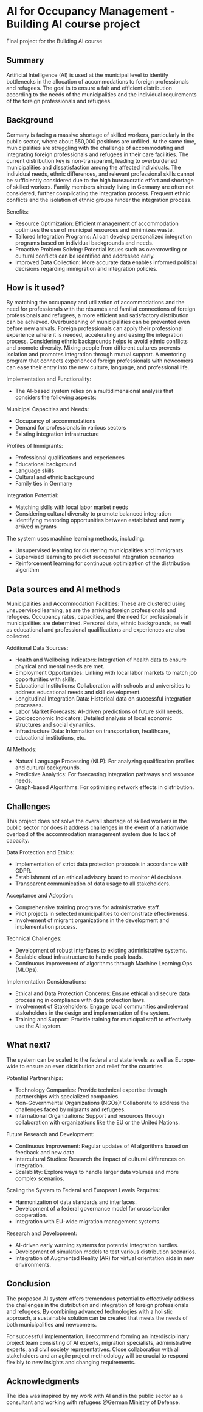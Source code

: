 # AI for Occupancy Management - Building AI course project

Final project for the Building AI course

## Summary

Artificial Intelligence (AI) is used at the municipal level to identify bottlenecks in the allocation of accommodations to foreign professionals and refugees. The goal is to ensure a fair and efficient distribution according to the needs of the municipalities and the individual requirements of the foreign professionals and refugees.


## Background

Germany is facing a massive shortage of skilled workers, particularly in the public sector, where about 550,000 positions are unfilled. At the same time, municipalities are struggling with the challenge of accommodating and integrating foreign professionals and refugees in their care facilities. The current distribution key is non-transparent, leading to overburdened municipalities and dissatisfaction among the affected individuals. The individual needs, ethnic differences, and relevant professional skills cannot be sufficiently considered due to the high bureaucratic effort and shortage of skilled workers. Family members already living in Germany are often not considered, further complicating the integration process. Frequent ethnic conflicts and the isolation of ethnic groups hinder the integration process.

Benefits:
* Resource Optimization: Efficient management of accommodation optimizes the use of municipal resources and minimizes waste.
* Tailored Integration Programs: AI can develop personalized integration programs based on individual backgrounds and needs.
* Proactive Problem Solving: Potential issues such as overcrowding or cultural conflicts can be identified and addressed early.
* Improved Data Collection: More accurate data enables informed political decisions regarding immigration and integration policies.


## How is it used?

By matching the occupancy and utilization of accommodations and the need for professionals with the résumés and familial connections of foreign professionals and refugees, a more efficient and satisfactory distribution can be achieved. Overburdening of municipalities can be prevented even before new arrivals. Foreign professionals can apply their professional experience where it is needed, accelerating and easing the integration process. Considering ethnic backgrounds helps to avoid ethnic conflicts and promote diversity. Mixing people from different cultures prevents isolation and promotes integration through mutual support. A mentoring program that connects experienced foreign professionals with newcomers can ease their entry into the new culture, language, and professional life.

Implementation and Functionality:
* The AI-based system relies on a multidimensional analysis that considers the following aspects:

Municipal Capacities and Needs:
* Occupancy of accommodations
* Demand for professionals in various sectors
* Existing integration infrastructure

Profiles of Immigrants:
* Professional qualifications and experiences
* Educational background
* Language skills
* Cultural and ethnic background
* Family ties in Germany

Integration Potential:
* Matching skills with local labor market needs
* Considering cultural diversity to promote balanced integration
* Identifying mentoring opportunities between established and newly arrived migrants

The system uses machine learning methods, including:
* Unsupervised learning for clustering municipalities and immigrants
* Supervised learning to predict successful integration scenarios
* Reinforcement learning for continuous optimization of the distribution algorithm


## Data sources and AI methods

Municipalities and Accommodation Facilities: These are clustered using unsupervised learning, as are the arriving foreign professionals and refugees. Occupancy rates, capacities, and the need for professionals in municipalities are determined. Personal data, ethnic backgrounds, as well as educational and professional qualifications and experiences are also collected.

Additional Data Sources:
* Health and Wellbeing Indicators: Integration of health data to ensure physical and mental needs are met.
* Employment Opportunities: Linking with local labor markets to match job opportunities with skills.
* Educational Institutions: Collaboration with schools and universities to address educational needs and skill development.
* Longitudinal Integration Data: Historical data on successful integration processes.
* Labor Market Forecasts: AI-driven predictions of future skill needs.
* Socioeconomic Indicators: Detailed analysis of local economic structures and social dynamics.
* Infrastructure Data: Information on transportation, healthcare, educational institutions, etc.

AI Methods:
* Natural Language Processing (NLP): For analyzing qualification profiles and cultural backgrounds.
* Predictive Analytics: For forecasting integration pathways and resource needs.
* Graph-based Algorithms: For optimizing network effects in distribution.


## Challenges

This project does not solve the overall shortage of skilled workers in the public sector nor does it address challenges in the event of a nationwide overload of the accommodation management system due to lack of capacity.

Data Protection and Ethics:
* Implementation of strict data protection protocols in accordance with GDPR.
* Establishment of an ethical advisory board to monitor AI decisions.
* Transparent communication of data usage to all stakeholders.

Acceptance and Adoption:
* Comprehensive training programs for administrative staff.
* Pilot projects in selected municipalities to demonstrate effectiveness.
* Involvement of migrant organizations in the development and implementation process.

Technical Challenges:
* Development of robust interfaces to existing administrative systems.
* Scalable cloud infrastructure to handle peak loads.
* Continuous improvement of algorithms through Machine Learning Ops (MLOps).

Implementation Considerations:
* Ethical and Data Protection Concerns: Ensure ethical and secure data processing in compliance with data protection laws.
* Involvement of Stakeholders: Engage local communities and relevant stakeholders in the design and implementation of the system.
* Training and Support: Provide training for municipal staff to effectively use the AI system.


## What next?

The system can be scaled to the federal and state levels as well as Europe-wide to ensure an even distribution and relief for the countries.

Potential Partnerships:
* Technology Companies: Provide technical expertise through partnerships with specialized companies.
* Non-Governmental Organizations (NGOs): Collaborate to address the challenges faced by migrants and refugees.
* International Organizations: Support and resources through collaboration with organizations like the EU or the United Nations.

Future Research and Development:
* Continuous Improvement: Regular updates of AI algorithms based on feedback and new data.
* Intercultural Studies: Research the impact of cultural differences on integration.
* Scalability: Explore ways to handle larger data volumes and more complex scenarios.

Scaling the System to Federal and European Levels Requires:
* Harmonization of data standards and interfaces.
* Development of a federal governance model for cross-border cooperation.
* Integration with EU-wide migration management systems.

Research and Development:
* AI-driven early warning systems for potential integration hurdles.
* Development of simulation models to test various distribution scenarios.
* Integration of Augmented Reality (AR) for virtual orientation aids in new environments.


## Conclusion

The proposed AI system offers tremendous potential to effectively address the challenges in the distribution and integration of foreign professionals and refugees. By combining advanced technologies with a holistic approach, a sustainable solution can be created that meets the needs of both municipalities and newcomers.

For successful implementation, I recommend forming an interdisciplinary project team consisting of AI experts, migration specialists, administrative experts, and civil society representatives. Close collaboration with all stakeholders and an agile project methodology will be crucial to respond flexibly to new insights and changing requirements.


## Acknowledgments

The idea was inspired by my work with AI and in the public sector as a consultant and working with refugees @German Ministry of Defense.

